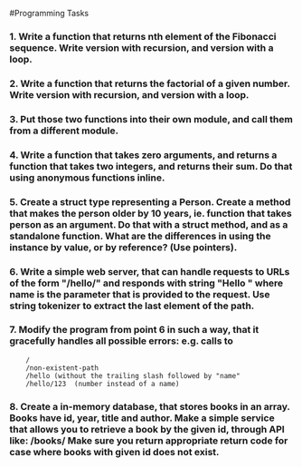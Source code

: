 #Programming Tasks


### 1. Write a function that returns nth element of the Fibonacci sequence. Write version with recursion, and version with a loop.

### 2. Write a function that returns the factorial of a given number. Write version with recursion, and version with a loop. 

### 3. Put those two functions into their own module, and call them from a different module.

### 4. Write a function that takes zero arguments, and returns a function that takes two integers, and returns their sum. Do that using anonymous functions inline.

### 5. Create a struct type representing a Person. Create a method that makes the person older by 10 years, ie. function that takes person as an argument. Do that with a struct method, and as a standalone function. What are the differences in using the instance by value, or by reference? (Use pointers).

### 6. Write a simple web server, that can handle requests to URLs of the form "/hello/" and responds with string "Hello " where name is the parameter that is provided to the request. Use string tokenizer to extract the last element of the path.

### 7. Modify the program from point 6 in such a way, that it gracefully handles all possible errors: e.g. calls to
        /
        /non-existent-path
        /hello (without the trailing slash followed by "name"
        /hello/123  (number instead of a name)


### 8. Create a in-memory database, that stores books in an array. Books have id, year, title and author. Make a simple service that allows you to retrieve a book by the given id, through API like: /books/  Make sure you return appropriate return code for case where books with given id does not exist.
